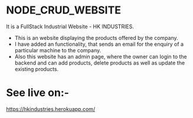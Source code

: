 # NODE_CRUD_WEBSITE

It is a FullStack Industrial Website - HK INDUSTRIES.
* This is an website displaying the products offered by the company. 
* I have added an functionality, that sends an email for the enquiry of a particular machine to the company.
* Also this website has an admin page, where the owner can login to the backend and can add products, delete products as well as update the existing products.

# See live on:-
https://hkindustries.herokuapp.com/

